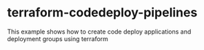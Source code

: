 # terraform-codedeploy-pipelines
This example shows how to create code deploy applications and deployment groups using terraform

